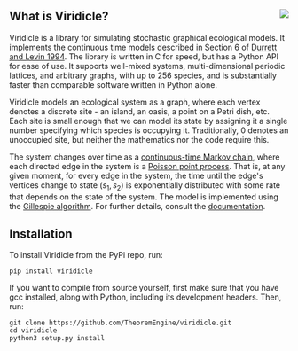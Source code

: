 ## What is Viridicle? <img align="right" src="example.gif">

Viridicle is a library for simulating stochastic graphical ecological models. It implements the continuous time models described in Section 6 of [Durrett and Levin 1994](https://www.researchgate.net/publication/230693004_Stochastic_Spatial_Models_A_User's_Guide_to_Ecological_Applications). The library is written in C for speed, but has a Python API for ease of use. It supports well-mixed systems, multi-dimensional periodic lattices, and arbitrary graphs, with up to 256 species, and is substantially faster than comparable software written in Python alone.

Viridicle models an ecological system as a graph, where each vertex denotes a discrete site - an island, an oasis, a point on a Petri dish, etc. Each site is small enough that we can model its state by assigning it a single number specifying which species is occupying it. Traditionally, 0 denotes an unoccupied site, but neither the mathematics nor the code require this.

The system changes over time as a [continuous-time Markov chain](https://en.wikipedia.org/wiki/Continuous-time_Markov_chain), where each directed edge in the system is a [Poisson point process](https://en.wikipedia.org/wiki/Poisson_point_process). That is, at any given moment, for every edge in the system, the time until the edge's vertices change to state $(s_1,s_2)$ is exponentially distributed with some rate that depends on the state of the system. The model is implemented using the [Gillespie algorithm](https://en.wikipedia.org/wiki/Gillespie_algorithm). For further details, consult the [documentation](https://www.theorem-engine.org/viridicle/index.html).

## Installation

To install Viridicle from the PyPi repo, run:

```
pip install viridicle
```

If you want to compile from source yourself, first make sure that you have gcc installed, along with Python, including its development headers. Then, run:

```
git clone https://github.com/TheoremEngine/viridicle.git
cd viridicle
python3 setup.py install
```
